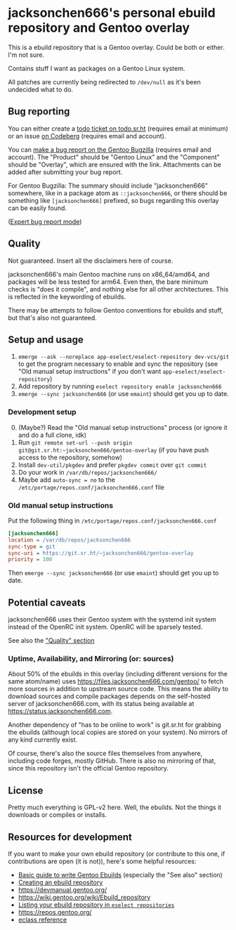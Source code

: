 # jacksonchen666's personal ebuild repository and Gentoo overlay

This is a ebuild repository that is a Gentoo overlay. Could be both or
either. I'm not sure.

Contains stuff I want as packages on a Gentoo Linux system.

All patches are currently being redirected to `/dev/null` as it's been
undecided what to do.

<!-- update resources for development on contributions for this repo as well -->

## Bug reporting

You can either create a [todo ticket on todo.sr.ht][todosrht] (requires
email at minimum) or an issue [on Codeberg][cbissues] (requires email and
account).

[todosrht]:https://todo.sr.ht/~jacksonchen666/gentoo-overlay
[cbissues]:https://codeberg.org/jacksonchen666/gentoo-overlay/issues

You can [make a bug report on the Gentoo Bugzilla][gbugzilla] (requires
email and account). The "Product" should be "Gentoo Linux" and the
"Component" should be "Overlay", which are ensured with the link.
Attachments can be added after submitting your bug report.

For Gentoo Bugzilla: The summary should include "jacksonchen666" somewhere,
like in a package atom as `::jacksonchen666`, or there should be something
like `[jacksonchen666]` prefixed, so bugs regarding this overlay can be
easily found.

[gbugzilla]:https://bugs.gentoo.org/enter_bug.cgi?product=Gentoo%20Linux&component=Overlays&format=guided

([Expert bug report mode][gbugexpert])

[gbugexpert]:https://bugs.gentoo.org/enter_bug.cgi?product=Gentoo%20Linux&component=Overlays

## Quality

Not guaranteed. Insert all the disclaimers here of course.

jacksonchen666's main Gentoo machine runs on x86_64/amd64, and packages will
be less tested for arm64. Even then, the bare minimum checks is "does it
compile", and nothing else for all other architectures. This is reflected in
the keywording of ebuilds.

There may be attempts to follow Gentoo conventions for ebuilds and stuff,
but that's also not guaranteed.

<!-- Note to self: https://projects.gentoo.org/qa/policy-guide/ -->

## Setup and usage

1. `emerge --ask --noreplace app-eselect/eselect-repository dev-vcs/git` to
   get the program necessary to enable and sync the repository (see "Old
   manual setup instructions" if you don't want
   `app-eselect/eselect-repository`)
2. Add repository by running `eselect repository enable jacksonchen666`
3. `emerge --sync jacksonchen666` (or use `emaint`) should get you up to
   date.

### Development setup

0. (Maybe?) Read the "Old manual setup instructions" process (or ignore it
   and do a full clone, idk)
1. Run `git remote set-url --push origin
   git@git.sr.ht:~jacksonchen666/gentoo-overlay` (if you have push access to
   the repository, somehow)
2. Install `dev-util/pkgdev` and prefer `pkgdev commit` over `git commit`
3. Do your work in `/var/db/repos/jacksonchen666/`
4. Maybe add `auto-sync = no` to the
   `/etc/portage/repos.conf/jacksonchen666.conf` file

### Old manual setup instructions

Put the following thing in `/etc/portage/repos.conf/jacksonchen666.conf`

```ini
[jacksonchen666]
location = /var/db/repos/jacksonchen666
sync-type = git
sync-uri = https://git.sr.ht/~jacksonchen666/gentoo-overlay
priority = 100
```

Then `emerge --sync jacksonchen666` (or use `emaint`) should get you up to
date.

## Potential caveats

jacksonchen666 uses their Gentoo system with the systemd init system instead
of the OpenRC init system. OpenRC will be sparsely tested.

See also the ["Quality" section](#quality)

### Uptime, Availability, and Mirroring (or: sources)

About 50% of the ebuilds in this overlay (including different versions for
the same atom/name) uses <https://files.jacksonchen666.com/gentoo/> to fetch
more sources in addition to upstream source code. This means the ability to
download sources and compile packages depends on the self-hosted server of
jacksonchen666.com, with its status being available at
<https://status.jacksonchen666.com>.

Another dependency of "has to be online to work" is git.sr.ht for grabbing
the ebuilds (although local copies are stored on your system). No mirrors of
any kind currently exist.

Of course, there's also the source files themselves from anywhere, including
code forges, mostly GitHub. There is also no mirroring of that, since this
repository isn't the official Gentoo repository.

## License

Pretty much everything is GPL-v2 here. Well, the ebuilds. Not the things it
downloads or compiles or installs.

## Resources for development

If you want to make your own ebuild repository (or contribute to this one,
if contributions are open (it is not)), here's some helpful resources:
- [Basic guide to write Gentoo Ebuilds](https://wiki.gentoo.org/wiki/Basic_guide_to_write_Gentoo_Ebuilds) (especially the "See also" section)
- [Creating an ebuild repository](https://wiki.gentoo.org/wiki/Eselect/Repository#Create_a_new_ebuild_repository)
- <https://devmanual.gentoo.org/>
- <https://wiki.gentoo.org/wiki/Ebuild_repository>
- [Listing your ebuild repository in `eselect repositories`](https://wiki.gentoo.org/wiki/Project:Overlays/Overlays_guide)
- <https://repos.gentoo.org/>
- [eclass reference](https://devmanual.gentoo.org/eclass-reference/)
